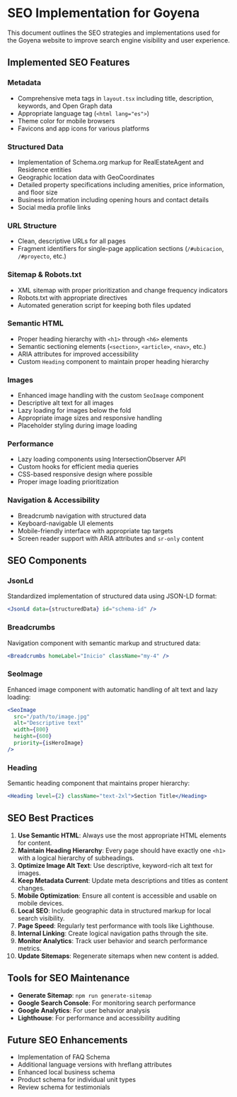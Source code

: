 # SEO Implementation for Goyena

This document outlines the SEO strategies and implementations used for the Goyena website to improve search engine visibility and user experience.

## Implemented SEO Features

### Metadata
- Comprehensive meta tags in `layout.tsx` including title, description, keywords, and Open Graph data
- Appropriate language tag (`<html lang="es">`)
- Theme color for mobile browsers
- Favicons and app icons for various platforms

### Structured Data
- Implementation of Schema.org markup for RealEstateAgent and Residence entities
- Geographic location data with GeoCoordinates
- Detailed property specifications including amenities, price information, and floor size
- Business information including opening hours and contact details
- Social media profile links

### URL Structure
- Clean, descriptive URLs for all pages
- Fragment identifiers for single-page application sections (`/#ubicacion`, `/#proyecto`, etc.)

### Sitemap & Robots.txt
- XML sitemap with proper prioritization and change frequency indicators
- Robots.txt with appropriate directives
- Automated generation script for keeping both files updated

### Semantic HTML
- Proper heading hierarchy with `<h1>` through `<h6>` elements
- Semantic sectioning elements (`<section>`, `<article>`, `<nav>`, etc.)
- ARIA attributes for improved accessibility
- Custom `Heading` component to maintain proper heading hierarchy

### Images
- Enhanced image handling with the custom `SeoImage` component
- Descriptive alt text for all images
- Lazy loading for images below the fold
- Appropriate image sizes and responsive handling
- Placeholder styling during image loading

### Performance
- Lazy loading components using IntersectionObserver API
- Custom hooks for efficient media queries
- CSS-based responsive design where possible
- Proper image loading prioritization

### Navigation & Accessibility
- Breadcrumb navigation with structured data
- Keyboard-navigable UI elements
- Mobile-friendly interface with appropriate tap targets
- Screen reader support with ARIA attributes and `sr-only` content

## SEO Components

### JsonLd
Standardized implementation of structured data using JSON-LD format:
```jsx
<JsonLd data={structuredData} id="schema-id" />
```

### Breadcrumbs
Navigation component with semantic markup and structured data:
```jsx
<Breadcrumbs homeLabel="Inicio" className="my-4" />
```

### SeoImage
Enhanced image component with automatic handling of alt text and lazy loading:
```jsx
<SeoImage 
  src="/path/to/image.jpg" 
  alt="Descriptive text" 
  width={800} 
  height={600} 
  priority={isHeroImage} 
/>
```

### Heading
Semantic heading component that maintains proper hierarchy:
```jsx
<Heading level={2} className="text-2xl">Section Title</Heading>
```

## SEO Best Practices

1. **Use Semantic HTML**: Always use the most appropriate HTML elements for content.
2. **Maintain Heading Hierarchy**: Every page should have exactly one `<h1>` with a logical hierarchy of subheadings.
3. **Optimize Image Alt Text**: Use descriptive, keyword-rich alt text for images.
4. **Keep Metadata Current**: Update meta descriptions and titles as content changes.
5. **Mobile Optimization**: Ensure all content is accessible and usable on mobile devices.
6. **Local SEO**: Include geographic data in structured markup for local search visibility.
7. **Page Speed**: Regularly test performance with tools like Lighthouse.
8. **Internal Linking**: Create logical navigation paths through the site.
9. **Monitor Analytics**: Track user behavior and search performance metrics.
10. **Update Sitemaps**: Regenerate sitemaps when new content is added.

## Tools for SEO Maintenance

- **Generate Sitemap**: `npm run generate-sitemap`
- **Google Search Console**: For monitoring search performance
- **Google Analytics**: For user behavior analysis
- **Lighthouse**: For performance and accessibility auditing

## Future SEO Enhancements

- Implementation of FAQ Schema
- Additional language versions with hreflang attributes
- Enhanced local business schema
- Product schema for individual unit types
- Review schema for testimonials